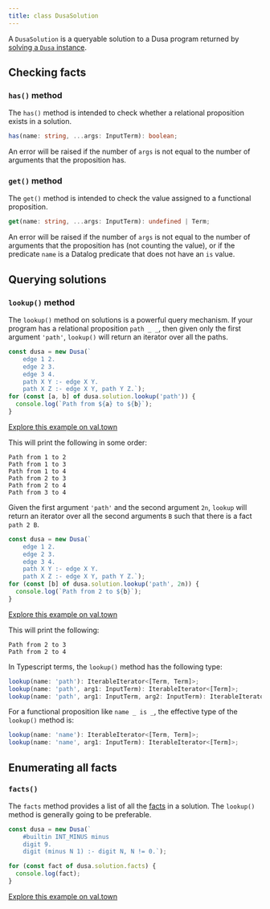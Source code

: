 ```yaml
---
title: class DusaSolution
---
```


A `DusaSolution` is a queryable solution to a Dusa program returned by
[solving a `Dusa` instance](docs/api/dusa/#solving-a-dusa-instance).

## Checking facts

### `has()` method

The `has()` method is intended to check whether a relational proposition
exists in a solution.

```typescript
has(name: string, ...args: InputTerm): boolean;
```

An error will be raised if the number of `args` is not equal to the number of
arguments that the proposition has.

### `get()` method

The `get()` method is intended to check the value assigned to a functional
proposition.

```typescript
get(name: string, ...args: InputTerm): undefined | Term;
```

An error will be raised if the number of `args` is not equal to the number of
arguments that the proposition has (not counting the value), or if the
predicate `name` is a Datalog predicate that does not have an `is` value.

## Querying solutions

### `lookup()` method

The `lookup()` method on solutions is a powerful query mechanism. If your
program has a relational proposition `path _ _`, then given only the first
argument `'path'`, `lookup()` will return an iterator over all the paths.

```javascript
const dusa = new Dusa(`
    edge 1 2.
    edge 2 3.
    edge 3 4.
    path X Y :- edge X Y.
    path X Z :- edge X Y, path Y Z.`);
for (const [a, b] of dusa.solution.lookup('path')) {
  console.log(`Path from ${a} to ${b}`);
}
```

[Explore this example on val.town](https://www.val.town/v/robsimmons/lookup_all)

This will print the following in some order:

    Path from 1 to 2
    Path from 1 to 3
    Path from 1 to 4
    Path from 2 to 3
    Path from 2 to 4
    Path from 3 to 4

Given the first argument `'path'` and the second argument `2n`, `lookup` will
return an iterator over all the second arguments `B` such that there is a fact
`path 2 B`.

```javascript
const dusa = new Dusa(`
    edge 1 2.
    edge 2 3.
    edge 3 4.
    path X Y :- edge X Y.
    path X Z :- edge X Y, path Y Z.`);
for (const [b] of dusa.solution.lookup('path', 2n)) {
  console.log(`Path from 2 to ${b}`);
}
```

[Explore this example on val.town](https://www.val.town/v/robsimmons/lookup_some)

This will print the following:

    Path from 2 to 3
    Path from 2 to 4

In Typescript terms, the `lookup()` method has the following type:

```typescript
lookup(name: 'path'): IterableIterator<[Term, Term]>;
lookup(name: 'path', arg1: InputTerm): IterableIterator<[Term]>;
lookup(name: 'path', arg1: InputTerm, arg2: InputTerm): IterableIterator<[]>;
```

For a functional proposition like `name _ is _`, the effective type of the
`lookup()` method is:

```typescript
lookup(name: 'name'): IterableIterator<[Term, Term]>;
lookup(name: 'name', arg1: InputTerm): IterableIterator<[Term]>;
```

## Enumerating all facts

### `facts()`

The `facts` method provides a list of all the
[facts](/docs/api/terms/#type-fact) in a solution. The `lookup()` method
is generally going to be preferable.

```javascript
const dusa = new Dusa(`
    #builtin INT_MINUS minus
    digit 9.
    digit (minus N 1) :- digit N, N != 0.`);

for (const fact of dusa.solution.facts) {
  console.log(fact);
}
```

[Explore this example on val.town](https://www.val.town/v/robsimmons/list_the_facts)

